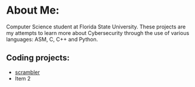 # About Me:
Computer Science student at Florida State University. These projects are my attempts to learn more about Cybersecurity through the use of various languages: ASM, C, C++ and Python. 

## Coding projects:
- [scrambler](https://github.com/kbrode01/scrambler)
- Item 2



